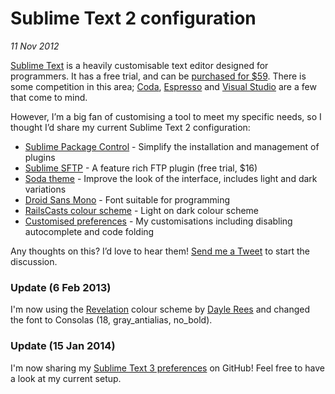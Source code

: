 # Sublime Text 2 configuration
_11 Nov 2012_

[Sublime Text](http://www.sublimetext.com/2) is a heavily customisable text editor designed for programmers. It has a free trial, and can be [purchased for $59](http://www.sublimetext.com/buy). There is some competition in this area; [Coda](http://panic.com/coda), [Espresso](http://macrabbit.com/espresso/) and [Visual Studio](http://www.microsoft.com/visualstudio/eng/products/visual-studio-overview) are a few that come to mind.

However, I’m a big fan of customising a tool to meet my specific needs, so I thought I’d share my current Sublime Text 2 configuration:

* [Sublime Package Control](http://wbond.net/sublime_packages/package_control) - Simplify the installation and management of plugins
* [Sublime <span class="caps">SFTP</span>](http://wbond.net/sublime_packages/sftp) - A feature rich <span class="caps">FTP</span> plugin (free trial, $16)
* [Soda theme](https://github.com/buymeasoda/soda-theme/) - Improve the look of the interface, includes light and dark variations<li>[Droid Sans Mono](http://damieng.com/blog/2007/11/14/droid-sans-mono-great-coding-font) - Font suitable for programming
* [RailsCasts colour scheme](http://railscasts.com/about) - Light on dark colour scheme
* [Customised preferences](http://b.murty.io/blog/assets/2012/11/MurtyPreferences.sublime-settings) - My customisations including disabling autocomplete and code folding
</ul>

Any thoughts on this? I’d love to hear them! [Send me a Tweet](https://twitter.com/brendanmurty) to start the discussion.

### Update (6 Feb 2013)

I'm now using the [Revelation](https://github.com/daylerees/colour-schemes#revelation) colour scheme by [Dayle Rees](https://github.com/daylerees) and changed the font to Consolas (18, gray_antialias, no_bold).

### Update (15 Jan 2014)

I'm now sharing my [Sublime Text 3 preferences](https://github.com/brendanmurty/dotfiles/tree/main/AppData/Roaming/Sublime%20Text%203) on GitHub! Feel free to have a look at my current setup.
